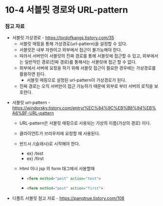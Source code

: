 # 10-4 서블릿 경로와 URL-pattern

### 참고 자료

- 서블릿 가상경로 - https://lordofkangs.tistory.com/35
  - 서블릿 매핑을 통해 가상경로(url-pattern)을 설정할 수 있다.
  - 서블릿은 내부 자원이고 외부에서 접근이 불가능해야 한다.
  - 따라서 서버만이 서블릿의 진짜 경로를 통해 서블릿에 접근할 수 있고, 외부에서는  일반적인 경로(진짜 경로)를 통해서는 서블릿에 접근 할 수 없다.
  - 외부에서 서버에 요청을 하기 위해 서블릿 접근이 필요한 경우에는 가상경로를 활용하면 된다.
    -  서블릿 매핑으로 설정된 url-pattern이 가상경로가 된다.
  - 진짜 경로는 오직 서버만이 접근 가능하기 때문에 외부로 부터 서버의 로직을 보호한다.



+ 서블릿 url-pattern - https://windorsky.tistory.com/entry/%EC%84%9C%EB%B8%94%EB%A6%BF-URL-pattern

  + URL-pattern은 서블릿 매핑으로 사용되는 가상의 이름(가상의 경로) 이다.

  + 클라이언트가 브라우저에 요청할 때 사용된다.

  + 반드시 /(슬래시)로 시작해야 한다.

    + ex) /test
    + ex) /first

  + Html 이나 jsp 의 form 태그에서 사용할때

    + ~~~html
      <form method="post" action="test"> 
      ~~~

    + ~~~html
      <form method="post" action="first"> 
      ~~~



+ 디폴트 서블릿 참고 자료 - https://pangtrue.tistory.com/108